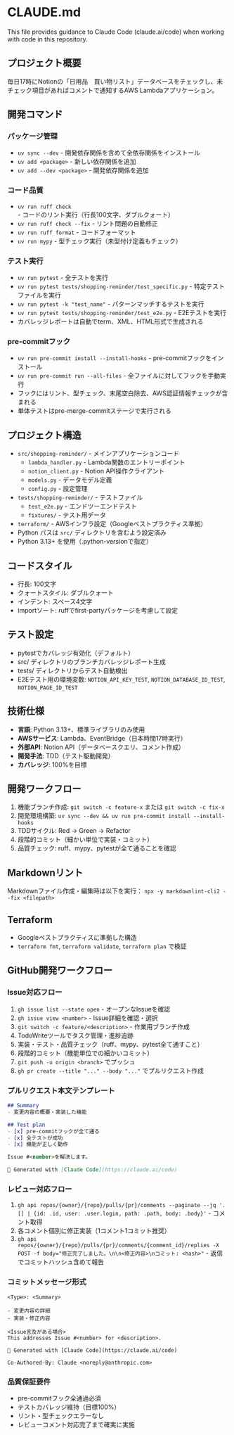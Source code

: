 # CLAUDE.md

This file provides guidance to Claude Code (claude.ai/code) when working with code in this repository.

## プロジェクト概要

毎日17時にNotionの「日用品　買い物リスト」データベースをチェックし、未チェック項目があればコメントで通知するAWS Lambdaアプリケーション。

## 開発コマンド

### パッケージ管理

- `uv sync --dev` - 開発依存関係を含めて全依存関係をインストール
- `uv add <package>` - 新しい依存関係を追加
- `uv add --dev <package>` - 開発依存関係を追加

### コード品質

- `uv run ruff check` - コードのリント実行（行長100文字、ダブルクォート）
- `uv run ruff check --fix` - リント問題の自動修正
- `uv run ruff format` - コードフォーマット
- `uv run mypy` - 型チェック実行（未型付け定義もチェック）

### テスト実行

- `uv run pytest` - 全テストを実行
- `uv run pytest tests/shopping-reminder/test_specific.py` - 特定テストファイルを実行
- `uv run pytest -k "test_name"` - パターンマッチするテストを実行
- `uv run pytest tests/shopping-reminder/test_e2e.py` - E2Eテストを実行
- カバレッジレポートは自動でterm、XML、HTML形式で生成される

### pre-commitフック

- `uv run pre-commit install --install-hooks` - pre-commitフックをインストール
- `uv run pre-commit run --all-files` - 全ファイルに対してフックを手動実行
- フックにはリント、型チェック、末尾空白除去、AWS認証情報チェックが含まれる
- 単体テストはpre-merge-commitステージで実行される

## プロジェクト構造

- `src/shopping-reminder/` - メインアプリケーションコード
  - `lambda_handler.py` - Lambda関数のエントリーポイント
  - `notion_client.py` - Notion API操作クライアント
  - `models.py` - データモデル定義
  - `config.py` - 設定管理
- `tests/shopping-reminder/` - テストファイル
  - `test_e2e.py` - エンドツーエンドテスト
  - `fixtures/` - テスト用データ
- `terraform/` - AWSインフラ設定（Googleベストプラクティス準拠）
- Python パスは `src/` ディレクトリを含むよう設定済み
- Python 3.13+ を使用（.python-versionで指定）

## コードスタイル

- 行長: 100文字
- クォートスタイル: ダブルクォート
- インデント: スペース4文字
- importソート: ruffでfirst-partyパッケージを考慮して設定

## テスト設定

- pytestでカバレッジ有効化（デフォルト）
- src/ ディレクトリのブランチカバレッジレポート生成
- tests/ ディレクトリからテスト自動検出
- E2Eテスト用の環境変数: `NOTION_API_KEY_TEST`, `NOTION_DATABASE_ID_TEST`, `NOTION_PAGE_ID_TEST`

## 技術仕様

- **言語**: Python 3.13+、標準ライブラリのみ使用
- **AWSサービス**: Lambda、EventBridge（日本時間17時実行）
- **外部API**: Notion API（データベースクエリ、コメント作成）
- **開発手法**: TDD（テスト駆動開発）
- **カバレッジ**: 100%を目標

## 開発ワークフロー

1. 機能ブランチ作成: `git switch -c feature-x` または `git switch -c fix-x`
2. 開発環境構築: `uv sync --dev && uv run pre-commit install --install-hooks`
3. TDDサイクル: Red → Green → Refactor
4. 段階的コミット（細かい単位で実装・コミット）
5. 品質チェック: ruff、mypy、pytestが全て通ることを確認

## Markdownリント

Markdownファイル作成・編集時は以下を実行：
`npx -y markdownlint-cli2 --fix <filepath>`

## Terraform

- Googleベストプラクティスに準拠した構造
- `terraform fmt`, `terraform validate`, `terraform plan` で検証

## GitHub開発ワークフロー

### Issue対応フロー

1. `gh issue list --state open` - オープンなIssueを確認
2. `gh issue view <number>` - Issue詳細を確認・選択
3. `git switch -c feature/<description>` - 作業用ブランチ作成
4. TodoWriteツールでタスク管理・進捗追跡
5. 実装・テスト・品質チェック（ruff、mypy、pytest全て通すこと）
6. 段階的コミット（機能単位での細かいコミット）
7. `git push -u origin <branch>` でプッシュ
8. `gh pr create --title "..." --body "..."` でプルリクエスト作成

### プルリクエスト本文テンプレート

```markdown
## Summary
- 変更内容の概要・実装した機能

## Test plan
- [x] pre-commitフックが全て通る
- [x] 全テストが成功
- [x] 機能が正しく動作

Issue #<number>を解決します。

🤖 Generated with [Claude Code](https://claude.ai/code)
```

### レビュー対応フロー

1. `gh api repos/{owner}/{repo}/pulls/{pr}/comments --paginate --jq '.[] | {id: .id, user: .user.login, path: .path, body: .body}'` - コメント取得
2. 各コメント個別に修正実装（1コメント1コミット推奨）
3. `gh api repos/{owner}/{repo}/pulls/{pr}/comments/{comment_id}/replies -X POST -f body="修正完了しました。\n\n<修正内容>\nコミット: <hash>"` - 返信でコミットハッシュ含めて報告

### コミットメッセージ形式

```
<Type>: <Summary>

- 変更内容の詳細
- 実装・修正内容

<Issue言及がある場合>
This addresses Issue #<number> for <description>.

🤖 Generated with [Claude Code](https://claude.ai/code)

Co-Authored-By: Claude <noreply@anthropic.com>
```

### 品質保証要件

- pre-commitフック全通過必須
- テストカバレッジ維持（目標100%）
- リント・型チェックエラーなし
- レビューコメント対応完了まで確実に実施
